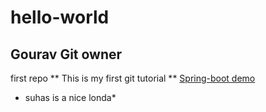 
# hello-world
## Gourav Git owner
first repo
** This is my first git tutorial **
[Spring-boot demo ](http://localhost:8080/)

* suhas is a nice londa*
